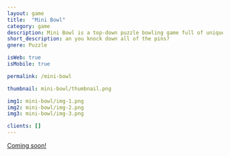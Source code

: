 ```yaml
---
layout: game
title:  "Mini Bowl"
category: game
description: Mini Bowl is a top-down puzzle bowling game full of unique and challenging puzzles! Can you knock down all of the pins?
short_description: an you knock down all of the pins?
gnere: Puzzle

isWeb: true
isMobile: true

permalink: /mini-bowl

thumbnail: mini-bowl/thumbnail.png

img1: mini-bowl/img-1.png
img2: mini-bowl/img-2.png
img3: mini-bowl/img-3.png

clients: []
---
```


<a href="" class="button-normal" target="_BLANK">Coming soon!</a>